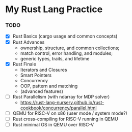 
# My Rust Lang Practice

### TODO
- [x] Rust Basics (cargo usage and common concepts)
- [x] Rust Advances
    - ownership, structure, and common collections;
    - match control, error handling, and modules;
    - generic types, traits, and lifetime
- [x] Rust Finale
    - Iterators and Closures
    - Smart Pointers
    - Concurrency
    - OOP, pattern and matching
    - (advanced features)
- [ ] Rust Parallelism (with ndarray for MDP solver)
    - https://rust-lang-nursery.github.io/rust-cookbook/concurrency/parallel.html
- [ ] QEMU for RISC-V on x86 (user mode / system mode?)
- [ ] Rust cross-compiling for RISC-V running in QEMU
- [ ] Rust minimal OS in QEMU over RISC-V
